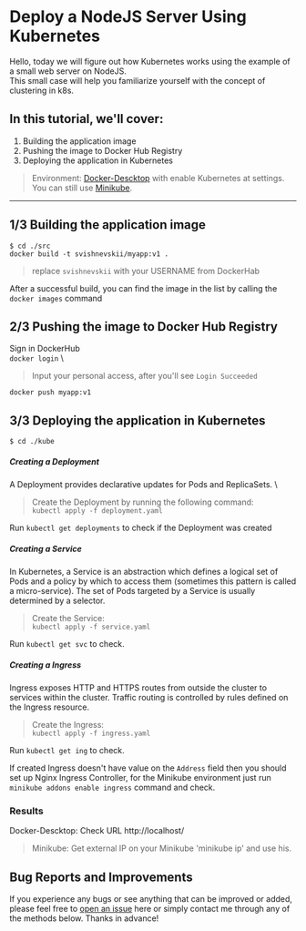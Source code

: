 
# Deploy a NodeJS Server Using Kubernetes
Hello, today we will figure out how Kubernetes works using the example of a small web server on NodeJS. \
This small case will help you familiarize yourself with the concept of clustering in k8s.


## In this tutorial, we'll cover:
1. Building the application image
2. Pushing the image to Docker Hub Registry
3. Deploying the application in Kubernetes

> Environment:
[Docker-Descktop](https://www.docker.com/products/docker-desktop) with enable Kubernetes at settings. You can still use [Minikube](https://kubernetes.io/ru/docs/tasks/tools/install-minikube/).

***

## 1/3 Building the application image

`$ cd ./src` \
`docker build -t svishnevskii/myapp:v1 .`

>replace `svishnevskii` with your USERNAME from DockerHab

After a successful build, you can find the image in the list by calling the `docker images` command

## 2/3 Pushing the image to Docker Hub Registry
Sign in DockerHub \
`docker login` \
> Input your personal access, after you'll see `Login Succeeded`

`docker push myapp:v1`


## 3/3 Deploying the application in Kubernetes
`$ cd ./kube`

##### Creating a Deployment
A Deployment provides declarative updates for Pods and ReplicaSets. \
> Create the Deployment by running the following command: \
`kubectl apply -f deployment.yaml`

Run `kubectl get deployments` to check if the Deployment was created

##### Creating a Service
In Kubernetes, a Service is an abstraction which defines a logical set of Pods and a policy by which to access them (sometimes this pattern is called a micro-service). The set of Pods targeted by a Service is usually determined by a selector.

> Create the Service: \
`kubectl apply -f service.yaml`

Run `kubectl get svc` to check.

##### Creating a Ingress
Ingress exposes HTTP and HTTPS routes from outside the cluster to services within the cluster. Traffic routing is controlled by rules defined on the Ingress resource.

> Create the Ingress: \
`kubectl apply -f ingress.yaml`

Run `kubectl get ing` to check.

If created Ingress doesn't have value on the `Address` field then you should set up Nginx Ingress Controller, for the Minikube environment just run `minikube addons enable ingress` command and check.


### Results
Docker-Descktop:
Check URL http://localhost/

> Minikube: Get external IP on your Minikube 'minikube ip' and use his.

## Bug Reports and Improvements
If you experience any bugs or see anything that can be improved or added, please feel free to [open an issue](https://github.com/svishnevskii/deploy-kubernetes-nodejs-server/issues) here or simply contact me through any of the methods below. Thanks in advance!
